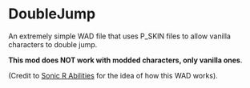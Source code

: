 # DoubleJump
An extremely simple WAD file that uses P_SKIN files to allow vanilla characters to double jump.

**This mod does NOT work with modded characters, only vanilla ones**.

(Credit to [Sonic R Abilities](https://mb.srb2.org/threads/sonic-r-abilities.30509/) for the idea of how this WAD works).
